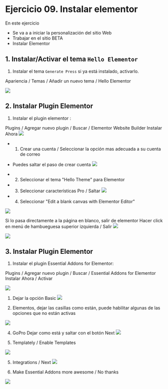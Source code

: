 
# Ejercicio 09. Instalar elementor
En este ejercicio 
- Se va a a iniciar la personalización del sitio Web
- Trabajar en el sitio BETA
- Instalar Elementor

## 1. Instalar/Activar el tema `Hello Elementor`
1. Instalar el tema `Generate Press` si ya está instalado, activarlo.

Apariencia / Temas / Añadir un nuevo tema / Hello Elementor


![](https://i.imgur.com/KxVNHsh.png)


## 2. Instalar  Plugin Elementor
1. Instalar el plugin elementor : 

Plugins / Agregar nuevo plugin / Buscar / Elementor Website Builder
Instalar Ahora 
![](https://i.imgur.com/unBaVi4.png)

- 1. Crear una cuenta / Seleccionar la opción mas adecuada a su cuenta de correo 
- Puedes saltar el paso de crear cuenta
![](https://i.imgur.com/TA111l2.png)


- 2. Seleccionar el tema "Hello Theme" para Elementor
- 3. Seleccionar características Pro / Saltar
![](https://i.imgur.com/aD2CL6R.png)

- 4. Seleccionar "Edit a blank canvas with Elementor Editor"

![](https://i.imgur.com/UBc9GEu.png)

Si lo pasa directamente a la página en blanco, salir de elementor 
Hacer click en menú de hambueguesa superior izquierda / Salir
![](https://i.imgur.com/GTRavVc.png)

![](https://i.imgur.com/smjiNqG.png)



## 3. Instalar  Plugin Elementor

1. Instalar el plugin Essential Addons for Elementor: 

Plugins / Agregar nuevo plugin / Buscar / Essential Addons for Elementor 
Instalar Ahora / Activar

![](https://i.imgur.com/vjyN1Po.png)

1. Dejar la opción Basic
![](https://i.imgur.com/URGr4MR.png)

2. Elementos, dejar las casillas como están, puede habilitar algunas de las opciones que no están activas

![](https://i.imgur.com/CtkRlhq.png)

4. GoPro Dejar como está y saltar con el botón Next
![](https://i.imgur.com/qwaUOwj.png)

5. Templately / Enable Templates

![](https://i.imgur.com/e524pnH.png)

5. Integrations / Next
![](https://i.imgur.com/Oj33tJM.png)

6. Make Essential Addons more awesome / No thanks

![](https://i.imgur.com/5xuD1xX.png)







<!--stackedit_data:
eyJoaXN0b3J5IjpbMTk3NDA4Mjc1MCw2OTk4Nzc5NTUsLTEwNj
E1MDk2NzAsLTEyNDAxMjQ0MzEsLTE1NTIzOTk1NDgsLTgzMjA5
ODc3MiwyMTc2NTk0NDZdfQ==
-->